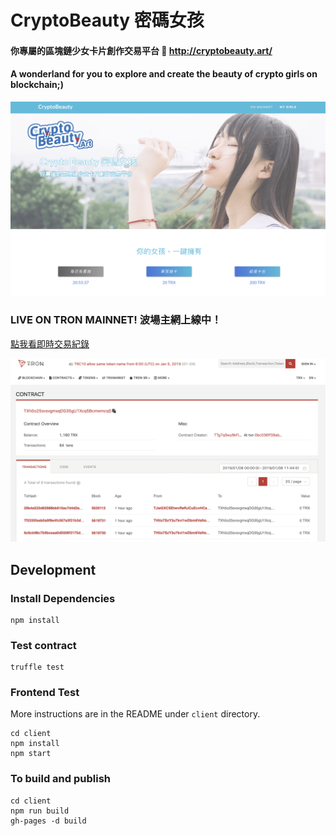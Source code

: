 # CryptoBeauty 密碼女孩

#### 你專屬的區塊鏈少女卡片創作交易平台 🦋 http://cryptobeauty.art/ <br>

#### A wonderland for you to explore and create the beauty of crypto girls on blockchain;) <br>

![cover photo](./assets/cover.png)

### LIVE ON TRON MAINNET! 波場主網上線中！

[點我看即時交易紀錄](https://tronscan.org/#/contract/TXh5o25svsvgmxqDG35gU1Xcq5BcmwmcqS)<br>

![mainnet contract](./assets/mainnet.png)

## Development

### Install Dependencies

```
npm install
```

### Test contract

```
truffle test
```

### Frontend Test

More instructions are in the README under `client` directory.

```
cd client
npm install
npm start
```
### To build and publish
```
cd client
npm run build
gh-pages -d build
```